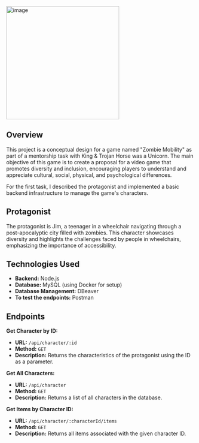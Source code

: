 <img width="302" alt="image" src="https://github.com/user-attachments/assets/d61879e8-5b2d-4e08-93e9-2f642585fc43">


## Overview

This project is a conceptual design for a game named "Zombie Mobility" as part of a mentorship task with King & Trojan Horse was a Unicorn. The main objective of this game is to create a proposal for a video game that promotes diversity and inclusion, encouraging players to understand and appreciate cultural, social, physical, and psychological differences.

For the first task, I described the protagonist and implemented a basic backend infrastructure to manage the game's characters.

## Protagonist

The protagonist is Jim, a teenager in a wheelchair navigating through a post-apocalyptic city filled with zombies. This character showcases diversity and highlights the challenges faced by people in wheelchairs, emphasizing the importance of accessibility.

## Technologies Used

- **Backend:** Node.js
- **Database:** MySQL (using Docker for setup)
- **Database Management:** DBeaver
- **To test the endpoints:** Postman

## Endpoints
**Get Character by ID:** 
- **URL:** `/api/character/:id`
- **Method:** `GET`
- **Description:** Returns the characteristics of the protagonist using the ID as a parameter.<BR>

**Get All Characters:**
- **URL:** `/api/character`
- **Method:** `GET`
- **Description:** Returns a list of all characters in the database. <BR>

**Get Items by Character ID:**
- **URL:** `/api/character/:characterId/items`
- **Method:** `GET`
- **Description:** Returns all items associated with the given character ID.

